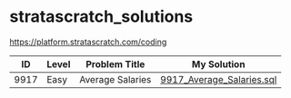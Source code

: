 # stratascratch_solutions

https://platform.stratascratch.com/coding

| ID | Level | Problem Title | My Solution |
| --- | --- | --- | --- |
| 9917 | Easy | Average Salaries | [9917_Average_Salaries.sql](9917_Average_Salaries.sql) |
